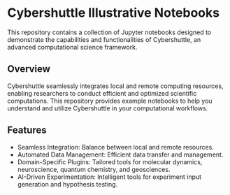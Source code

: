 # Cybershuttle Illustrative Notebooks

This repository contains a collection of Jupyter notebooks designed to demonstrate the capabilities and functionalities of Cybershuttle, an advanced computational science framework.

## Overview

Cybershuttle seamlessly integrates local and remote computing resources, enabling researchers to conduct efficient and optimized scientific computations. This repository provides example notebooks to help you understand and utilize Cybershuttle in your computational workflows.

## Features

- Seamless Integration: Balance between local and remote resources.
- Automated Data Management: Efficient data transfer and management.
- Domain-Specific Plugins: Tailored tools for molecular dynamics, neuroscience, quantum chemistry, and geosciences.
- AI-Driven Experimentation: Intelligent tools for experiment input generation and hypothesis testing.
